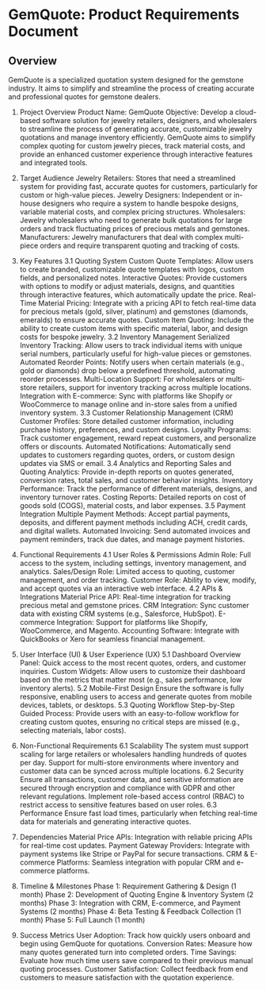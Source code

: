 # GemQuote: Product Requirements Document

## Overview

GemQuote is a specialized quotation system designed for the gemstone industry. It aims to simplify and streamline the process of creating accurate and professional quotes for gemstone dealers.

1. Project Overview
   Product Name: GemQuote
   Objective: Develop a cloud-based software solution for jewelry retailers, designers, and wholesalers to streamline the process of generating accurate, customizable jewelry quotations and manage inventory efficiently. GemQuote aims to simplify complex quoting for custom jewelry pieces, track material costs, and provide an enhanced customer experience through interactive features and integrated tools.

2. Target Audience
   Jewelry Retailers: Stores that need a streamlined system for providing fast, accurate quotes for customers, particularly for custom or high-value pieces.
   Jewelry Designers: Independent or in-house designers who require a system to handle bespoke designs, variable material costs, and complex pricing structures.
   Wholesalers: Jewelry wholesalers who need to generate bulk quotations for large orders and track fluctuating prices of precious metals and gemstones.
   Manufacturers: Jewelry manufacturers that deal with complex multi-piece orders and require transparent quoting and tracking of costs.
3. Key Features
   3.1 Quoting System
   Custom Quote Templates: Allow users to create branded, customizable quote templates with logos, custom fields, and personalized notes.
   Interactive Quotes: Provide customers with options to modify or adjust materials, designs, and quantities through interactive features, which automatically update the price.
   Real-Time Material Pricing: Integrate with a pricing API to fetch real-time data for precious metals (gold, silver, platinum) and gemstones (diamonds, emeralds) to ensure accurate quotes.
   Custom Item Quoting: Include the ability to create custom items with specific material, labor, and design costs for bespoke jewelry.
   3.2 Inventory Management
   Serialized Inventory Tracking: Allow users to track individual items with unique serial numbers, particularly useful for high-value pieces or gemstones.
   Automated Reorder Points: Notify users when certain materials (e.g., gold or diamonds) drop below a predefined threshold, automating reorder processes.
   Multi-Location Support: For wholesalers or multi-store retailers, support for inventory tracking across multiple locations.
   Integration with E-commerce: Sync with platforms like Shopify or WooCommerce to manage online and in-store sales from a unified inventory system.
   3.3 Customer Relationship Management (CRM)
   Customer Profiles: Store detailed customer information, including purchase history, preferences, and custom designs.
   Loyalty Programs: Track customer engagement, reward repeat customers, and personalize offers or discounts.
   Automated Notifications: Automatically send updates to customers regarding quotes, orders, or custom design updates via SMS or email.
   3.4 Analytics and Reporting
   Sales and Quoting Analytics: Provide in-depth reports on quotes generated, conversion rates, total sales, and customer behavior insights.
   Inventory Performance: Track the performance of different materials, designs, and inventory turnover rates.
   Costing Reports: Detailed reports on cost of goods sold (COGS), material costs, and labor expenses.
   3.5 Payment Integration
   Multiple Payment Methods: Accept partial payments, deposits, and different payment methods including ACH, credit cards, and digital wallets.
   Automated Invoicing: Send automated invoices and payment reminders, track due dates, and manage payment histories.
4. Functional Requirements
   4.1 User Roles & Permissions
   Admin Role: Full access to the system, including settings, inventory management, and analytics.
   Sales/Design Role: Limited access to quoting, customer management, and order tracking.
   Customer Role: Ability to view, modify, and accept quotes via an interactive web interface.
   4.2 APIs & Integrations
   Material Price API: Real-time integration for tracking precious metal and gemstone prices.
   CRM Integration: Sync customer data with existing CRM systems (e.g., Salesforce, HubSpot).
   E-commerce Integration: Support for platforms like Shopify, WooCommerce, and Magento.
   Accounting Software: Integrate with QuickBooks or Xero for seamless financial management.
5. User Interface (UI) & User Experience (UX)
   5.1 Dashboard
   Overview Panel: Quick access to the most recent quotes, orders, and customer inquiries.
   Custom Widgets: Allow users to customize their dashboard based on the metrics that matter most (e.g., sales performance, low inventory alerts).
   5.2 Mobile-First Design
   Ensure the software is fully responsive, enabling users to access and generate quotes from mobile devices, tablets, or desktops.
   5.3 Quoting Workflow
   Step-by-Step Guided Process: Provide users with an easy-to-follow workflow for creating custom quotes, ensuring no critical steps are missed (e.g., selecting materials, labor costs).
6. Non-Functional Requirements
   6.1 Scalability
   The system must support scaling for large retailers or wholesalers handling hundreds of quotes per day.
   Support for multi-store environments where inventory and customer data can be synced across multiple locations.
   6.2 Security
   Ensure all transactions, customer data, and sensitive information are secured through encryption and compliance with GDPR and other relevant regulations.
   Implement role-based access control (RBAC) to restrict access to sensitive features based on user roles.
   6.3 Performance
   Ensure fast load times, particularly when fetching real-time data for materials and generating interactive quotes.
7. Dependencies
   Material Price APIs: Integration with reliable pricing APIs for real-time cost updates.
   Payment Gateway Providers: Integrate with payment systems like Stripe or PayPal for secure transactions.
   CRM & E-commerce Platforms: Seamless integration with popular CRM and e-commerce platforms.
8. Timeline & Milestones
   Phase 1: Requirement Gathering & Design (1 month)
   Phase 2: Development of Quoting Engine & Inventory System (2 months)
   Phase 3: Integration with CRM, E-commerce, and Payment Systems (2 months)
   Phase 4: Beta Testing & Feedback Collection (1 month)
   Phase 5: Full Launch (1 month)
9. Success Metrics
   User Adoption: Track how quickly users onboard and begin using GemQuote for quotations.
   Conversion Rates: Measure how many quotes generated turn into completed orders.
   Time Savings: Evaluate how much time users save compared to their previous manual quoting processes.
   Customer Satisfaction: Collect feedback from end customers to measure satisfaction with the quotation experience.
